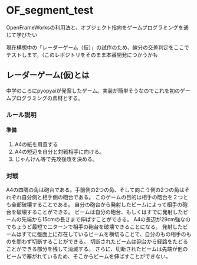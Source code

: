 # OF_segment_test

OpenFrameWorksの利用法と、オブジェクト指向をゲームプログラミングを通じて学びたい

現在構想中の「レーダーゲーム（仮）」の試作のため、線分の交差判定をここでテストします。（このレポジトリをそのまま本番開発につかうかも


## レーダーゲーム(仮)とは
中学のころにpyopyaiが発案したゲーム。実装が簡単そうなのでこれを初のゲームプログラミングの素材とする。

### ルール説明
#### 準備
1. A4の紙を用意する
1. A4の短辺を自分と対戦相手に向ける。
2. じゃんけん等で先攻後攻を決める。
### 対戦
A4の四隅の角は砲台である。手前側の2つの角、そして向こう側の2つの角はそれぞれ自分側と相手側の砲台である。
このゲームの目的は相手の砲台を２つとも全部破壊することである。
自分の砲台から発射したビームによって相手の砲台を破壊することができる。
ビームは自分の砲台、もしくはすでに発射したビームの先端から15cmの長さまで伸ばすことができる。
A4の長辺が29cm強なのでちょうど最短で二ターンで相手の砲台を破壊できることになる。
発射したビームはすでに盤面上に存在しているビームを横切ることで、自分のもの相手のものを問わず切断することができる。
切断されたビームは砲台から経路をたどることができる部分を残して消滅する。
さらに、切断されたビームは先端が他のビームで塞がれているため、そこからビームを伸ばすことができない。
